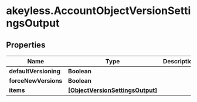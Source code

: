 # akeyless.AccountObjectVersionSettingsOutput

## Properties

Name | Type | Description | Notes
------------ | ------------- | ------------- | -------------
**defaultVersioning** | **Boolean** |  | [optional] 
**forceNewVersions** | **Boolean** |  | [optional] 
**items** | [**[ObjectVersionSettingsOutput]**](ObjectVersionSettingsOutput.md) |  | [optional] 


